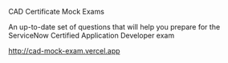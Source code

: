 CAD Certificate Mock Exams

An up-to-date set of questions that will help you prepare for the ServiceNow Certified Application Developer exam

http://cad-mock-exam.vercel.app

